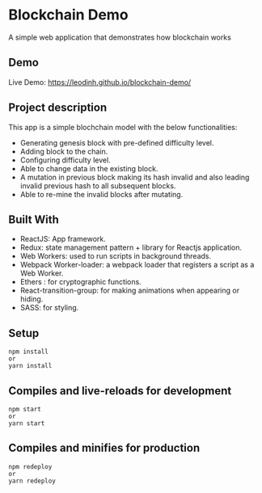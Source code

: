 # Blockchain Demo

A simple web application that demonstrates how blockchain works

## Demo

Live Demo: https://leodinh.github.io/blockchain-demo/

## Project description

This app is a simple blochchain model with the below functionalities:
* Generating genesis block with pre-defined difficulty level.
* Adding block to the chain.
* Configuring difficulty level.
* Able to change data in the existing block.
* A mutation in previous block making its hash invalid and also leading invalid previous hash to all subsequent blocks.
* Able to re-mine the invalid blocks after mutating.
 
## Built With

* ReactJS: App framework.
* Redux: state management pattern + library for Reactjs application.
* Web Workers: used to run scripts in background threads.
* Webpack Worker-loader: a webpack loader that registers a script as a Web Worker.
* Ethers : for cryptographic functions.
* React-transition-group: for making animations when appearing or hiding.
* SASS: for styling.

## Setup
```
npm install
or
yarn install
```
## Compiles and live-reloads for development
```
npm start
or
yarn start
```
## Compiles and minifies for production
```
npm redeploy
or
yarn redeploy
```
